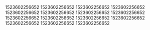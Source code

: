 1523602256652
1523602256652
1523602256652
1523602256652
1523602256652
1523602256652
1523602256652
1523602256652
1523602256652
1523602256652
1523602256652
1523602256652
1523602256652
1523602256652
1523602256652